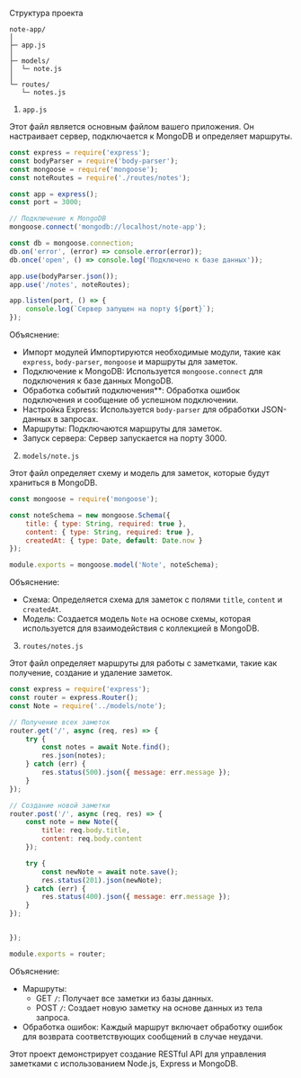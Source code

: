 

Структура проекта

```
note-app/
│
├─ app.js
│
├─ models/
│  └─ note.js
│
└─ routes/
   └─ notes.js
```

 1. `app.js`

Этот файл является основным файлом вашего приложения. Он настраивает сервер, подключается к MongoDB и определяет маршруты.

```javascript
const express = require('express');
const bodyParser = require('body-parser');
const mongoose = require('mongoose');
const noteRoutes = require('./routes/notes');

const app = express();
const port = 3000;

// Подключение к MongoDB
mongoose.connect('mongodb://localhost/note-app');

const db = mongoose.connection;
db.on('error', (error) => console.error(error));
db.once('open', () => console.log('Подключено к базе данных'));

app.use(bodyParser.json());
app.use('/notes', noteRoutes);

app.listen(port, () => {
    console.log(`Сервер запущен на порту ${port}`);
});
```

 Объяснение:

- Импорт модулей Импортируются необходимые модули, такие как `express`, `body-parser`, `mongoose` и маршруты для заметок.
- Подключение к MongoDB: Используется `mongoose.connect` для подключения к базе данных MongoDB.
- Обработка событий подключения**: Обработка ошибок подключения и сообщение об успешном подключении.
- Настройка Express: Используется `body-parser` для обработки JSON-данных в запросах.
- Маршруты: Подключаются маршруты для заметок.
- Запуск сервера: Сервер запускается на порту 3000.

 2. `models/note.js`

Этот файл определяет схему и модель для заметок, которые будут храниться в MongoDB.

```javascript
const mongoose = require('mongoose');

const noteSchema = new mongoose.Schema({
    title: { type: String, required: true },
    content: { type: String, required: true },
    createdAt: { type: Date, default: Date.now }
});

module.exports = mongoose.model('Note', noteSchema);
```

Объяснение:

- Схема: Определяется схема для заметок с полями `title`, `content` и `createdAt`.
- Модель: Создается модель `Note` на основе схемы, которая используется для взаимодействия с коллекцией в MongoDB.

3. `routes/notes.js`

Этот файл определяет маршруты для работы с заметками, такие как получение, создание и удаление заметок.

```javascript
const express = require('express');
const router = express.Router();
const Note = require('../models/note');

// Получение всех заметок
router.get('/', async (req, res) => {
    try {
        const notes = await Note.find();
        res.json(notes);
    } catch (err) {
        res.status(500).json({ message: err.message });
    }
});

// Создание новой заметки
router.post('/', async (req, res) => {
    const note = new Note({
        title: req.body.title,
        content: req.body.content
    });

    try {
        const newNote = await note.save();
        res.status(201).json(newNote);
    } catch (err) {
        res.status(400).json({ message: err.message });
    }
});


});

module.exports = router;
```

Объяснение:

- Маршруты:
  - GET `/`: Получает все заметки из базы данных.
  - POST `/`: Создает новую заметку на основе данных из тела запроса.
- Обработка ошибок: Каждый маршрут включает обработку ошибок для возврата соответствующих сообщений в случае неудачи.

Этот проект демонстрирует создание RESTful API для управления заметками с использованием Node.js, Express и MongoDB.
